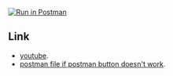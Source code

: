 [![Run in Postman](https://run.pstmn.io/button.svg)](https://app.getpostman.com/run-collection/15023384-bcd405a3-5c79-4c42-92ec-398b086d7742?action=collection%2Ffork&source=rip_markdown&collection-url=entityId%3D15023384-bcd405a3-5c79-4c42-92ec-398b086d7742%26entityType%3Dcollection%26workspaceId%3Debd2215f-6da7-410a-bd8d-ea7af9fec938)


## Link

- [youtube](https://youtu.be/7QGO4qLHY8E).
- [postman file if postman button doesn't work](https://drive.google.com/drive/folders/1a6EeNjenO3UgTN95EXyE1hKgOOvC6FR2?usp=sharing).



